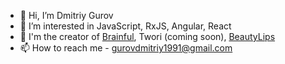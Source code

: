 - 👋 Hi, I’m Dmitriy Gurov
- 👀 I’m interested in JavaScript, RxJS, Angular, React
- 💞️ I'm the creator of [Brainful](https://brainfuljs.dev), Twori (coming soon), [BeautyLips](https://github.com/BeautyLips)
- 📫 How to reach me - gurovdmitriy1991@gmail.com

<!---
GurovDmitriy/GurovDmitriy is a ✨ special ✨ repository because its `README.md` (this file) appears on your GitHub profile.
You can click the Preview link to take a look at your changes.
--->
